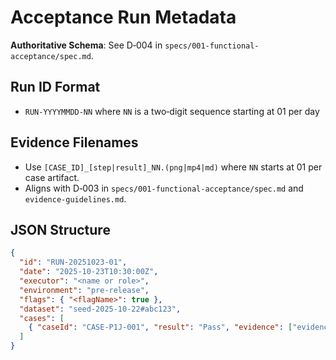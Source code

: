 # Acceptance Run Metadata

**Authoritative Schema**: See D‑004 in `specs/001-functional-acceptance/spec.md`.

## Run ID Format

- `RUN-YYYYMMDD-NN` where `NN` is a two‑digit sequence starting at 01 per day

## Evidence Filenames

- Use `[CASE_ID]_[step|result]_NN.(png|mp4|md)` where `NN` starts at 01 per case artifact.
- Aligns with D‑003 in `specs/001-functional-acceptance/spec.md` and `evidence-guidelines.md`.

## JSON Structure

```json
{
  "id": "RUN-20251023-01",
  "date": "2025-10-23T10:30:00Z",
  "executor": "<name or role>",
  "environment": "pre-release",
  "flags": { "<flagName>": true },
  "dataset": "seed-2025-10-22#abc123",
  "cases": [
    { "caseId": "CASE-P1J-001", "result": "Pass", "evidence": ["evidence/2025-10-23/RUN-20251023-01/CASE-P1J-001_result_01.png"] }
  ]
}
```
